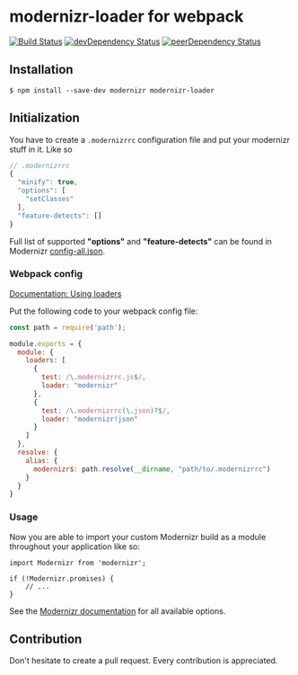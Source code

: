 # modernizr-loader for webpack

[![Build Status](https://travis-ci.org/peerigon/modernizr-loader.svg)](https://travis-ci.org/peerigon/modernizr-loader) [![devDependency Status](https://david-dm.org/peerigon/modernizr-loader/dev-status.svg)](https://david-dm.org/peerigon/modernizr-loader#info=devDependencies) [![peerDependency Status](https://david-dm.org/peerigon/modernizr-loader/peer-status.svg)](https://david-dm.org/peerigon/modernizr-loader#info=peerDependencies)

## Installation

```
$ npm install --save-dev modernizr modernizr-loader
```

## Initialization

You have to create a `.modernizrrc` configuration file and put your modernizr stuff in it. Like so

```javascript
// .modernizrrc
{
  "minify": true,
  "options": [
    "setClasses"
  ],
  "feature-detects": []
}
```

Full list of supported **"options"** and **"feature-detects"** can be found in Modernizr [config-all.json](https://github.com/Modernizr/Modernizr/blob/master/lib/config-all.json).

### Webpack config

[Documentation: Using loaders](http://webpack.github.io/docs/using-loaders.html)

Put the following code to your webpack config file:

```javascript
const path = require('path');

module.exports = {
  module: {
    loaders: [
      {
        test: /\.modernizrrc.js$/,
        loader: "modernizr"
      },
      {
        test: /\.modernizrrc(\.json)?$/,
        loader: "modernizr!json"
      }
    ]
  },
  resolve: {
    alias: {
      modernizr$: path.resolve(__dirname, "path/to/.modernizrrc")
    }
  }
}
```

### Usage

Now you are able to import your custom Modernizr build as a module throughout your application like so:

```javscript
import Modernizr from 'modernizr';

if (!Modernizr.promises) {
    // ...
}
```

See the [Modernizr documentation](https://modernizr.com/docs) for all available options.

## Contribution

Don't hesitate to create a pull request. Every contribution is appreciated.
